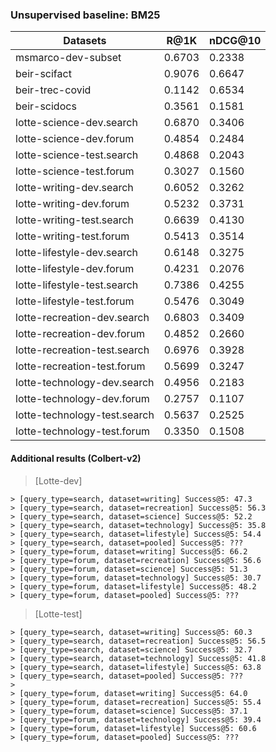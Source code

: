 
### Unsupervised baseline: BM25

Datasets                    | R@1K    | nDCG@10 |
---                         | ---     | ---     |  
msmarco-dev-subset          | 0.6703  | 0.2338  | 
beir-scifact                | 0.9076  | 0.6647  | 
beir-trec-covid             | 0.1142  | 0.6534  | 
beir-scidocs                | 0.3561  | 0.1581  |  
lotte-science-dev.search    | 0.6870  | 0.3406  |  
lotte-science-dev.forum     | 0.4854  | 0.2484  |
lotte-science-test.search   | 0.4868  | 0.2043  |
lotte-science-test.forum    | 0.3027  | 0.1560  |
lotte-writing-dev.search    | 0.6052  | 0.3262  |
lotte-writing-dev.forum     | 0.5232  | 0.3731  |
lotte-writing-test.search   | 0.6639  | 0.4130  |
lotte-writing-test.forum    | 0.5413  | 0.3514  |
lotte-lifestyle-dev.search  | 0.6148  | 0.3275  |
lotte-lifestyle-dev.forum   | 0.4231  | 0.2076  |
lotte-lifestyle-test.search | 0.7386  | 0.4255  |
lotte-lifestyle-test.forum  | 0.5476  | 0.3049  |
lotte-recreation-dev.search | 0.6803  | 0.3409  |
lotte-recreation-dev.forum  | 0.4852  | 0.2660  |
lotte-recreation-test.search| 0.6976  | 0.3928  |
lotte-recreation-test.forum | 0.5699  | 0.3247  |
lotte-technology-dev.search | 0.4956  | 0.2183  |
lotte-technology-dev.forum  | 0.2757  | 0.1107  |
lotte-technology-test.search| 0.5637  | 0.2525  |
lotte-technology-test.forum | 0.3350  | 0.1508  |

#### Additional results (Colbert-v2)
> [Lotte-dev]
```
> [query_type=search, dataset=writing] Success@5: 47.3
> [query_type=search, dataset=recreation] Success@5: 56.3
> [query_type=search, dataset=science] Success@5: 52.2
> [query_type=search, dataset=technology] Success@5: 35.8
> [query_type=search, dataset=lifestyle] Success@5: 54.4
> [query_type=search, dataset=pooled] Success@5: ???
> [query_type=forum, dataset=writing] Success@5: 66.2
> [query_type=forum, dataset=recreation] Success@5: 56.6
> [query_type=forum, dataset=science] Success@5: 51.3
> [query_type=forum, dataset=technology] Success@5: 30.7
> [query_type=forum, dataset=lifestyle] Success@5: 48.2
> [query_type=forum, dataset=pooled] Success@5: ???
```
> [Lotte-test]
```
> [query_type=search, dataset=writing] Success@5: 60.3
> [query_type=search, dataset=recreation] Success@5: 56.5
> [query_type=search, dataset=science] Success@5: 32.7
> [query_type=search, dataset=technology] Success@5: 41.8
> [query_type=search, dataset=lifestyle] Success@5: 63.8
> [query_type=search, dataset=pooled] Success@5: ???
> 
> [query_type=forum, dataset=writing] Success@5: 64.0
> [query_type=forum, dataset=recreation] Success@5: 55.4
> [query_type=forum, dataset=science] Success@5: 37.1
> [query_type=forum, dataset=technology] Success@5: 39.4
> [query_type=forum, dataset=lifestyle] Success@5: 60.6
> [query_type=forum, dataset=pooled] Success@5: ???
```
